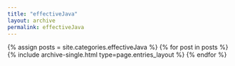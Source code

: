 ```yaml
---
title: "effectiveJava"
layout: archive
permalink: effectiveJava
---
```



{% assign posts = site.categories.effectiveJava %}
{% for post in posts %} {% include archive-single.html type=page.entries_layout %} {% endfor %}
